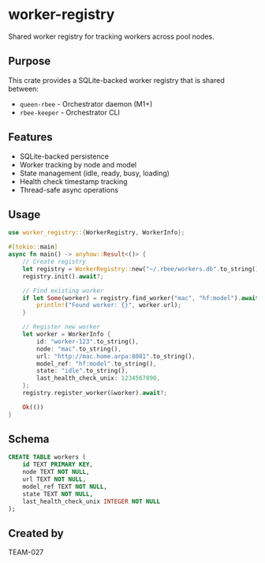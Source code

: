 # worker-registry

Shared worker registry for tracking workers across pool nodes.

## Purpose

This crate provides a SQLite-backed worker registry that is shared between:
- `queen-rbee` - Orchestrator daemon (M1+)
- `rbee-keeper` - Orchestrator CLI

## Features

- SQLite-backed persistence
- Worker tracking by node and model
- State management (idle, ready, busy, loading)
- Health check timestamp tracking
- Thread-safe async operations

## Usage

```rust
use worker_registry::{WorkerRegistry, WorkerInfo};

#[tokio::main]
async fn main() -> anyhow::Result<()> {
    // Create registry
    let registry = WorkerRegistry::new("~/.rbee/workers.db".to_string());
    registry.init().await?;

    // Find existing worker
    if let Some(worker) = registry.find_worker("mac", "hf:model").await? {
        println!("Found worker: {}", worker.url);
    }

    // Register new worker
    let worker = WorkerInfo {
        id: "worker-123".to_string(),
        node: "mac".to_string(),
        url: "http://mac.home.arpa:8081".to_string(),
        model_ref: "hf:model".to_string(),
        state: "idle".to_string(),
        last_health_check_unix: 1234567890,
    };
    registry.register_worker(&worker).await?;

    Ok(())
}
```

## Schema

```sql
CREATE TABLE workers (
    id TEXT PRIMARY KEY,
    node TEXT NOT NULL,
    url TEXT NOT NULL,
    model_ref TEXT NOT NULL,
    state TEXT NOT NULL,
    last_health_check_unix INTEGER NOT NULL
);
```

## Created by

TEAM-027
